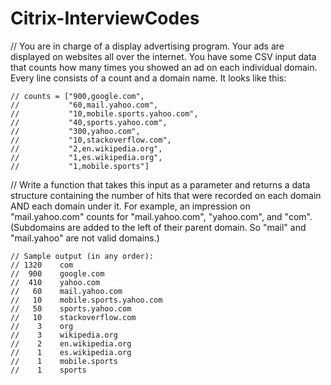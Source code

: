 # Citrix-InterviewCodes


// You are in charge of a display advertising program. Your ads are displayed on websites all over the internet. You have some CSV input data that counts how many times you showed an ad on each individual domain. Every line consists of a count and a domain name. It looks like this:
```
// counts = ["900,google.com",
//           "60,mail.yahoo.com",
//           "10,mobile.sports.yahoo.com",
//           "40,sports.yahoo.com",
//           "300,yahoo.com",
//           "10,stackoverflow.com",
//           "2,en.wikipedia.org",
//           "1,es.wikipedia.org",
//           "1,mobile.sports"]
```
// Write a function that takes this input as a parameter and returns a data structure containing the number of hits that were recorded on each domain AND each domain under it. For example, an impression on "mail.yahoo.com" counts for "mail.yahoo.com", "yahoo.com", and "com". (Subdomains are added to the left of their parent domain. So "mail" and "mail.yahoo" are not valid domains.)
```
// Sample output (in any order):
// 1320    com
//  900    google.com
//  410    yahoo.com
//   60    mail.yahoo.com
//   10    mobile.sports.yahoo.com
//   50    sports.yahoo.com
//   10    stackoverflow.com
//    3    org
//    3    wikipedia.org
//    2    en.wikipedia.org
//    1    es.wikipedia.org
//    1    mobile.sports
//    1    sports
```
